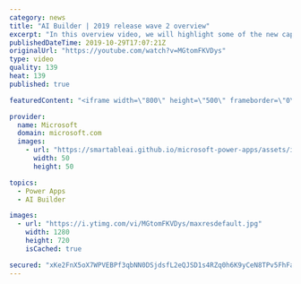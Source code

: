 ```yaml
---
category: news
title: "AI Builder | 2019 release wave 2 overview"
excerpt: "In this overview video, we will highlight some of the new capabilities included in the latest update to AI Builder within Power Apps that will help you plan and prepare for the upcoming updates with confidence.     Here are the capabilities covered:  • Building AI models  • Managing and sharing AI models"
publishedDateTime: 2019-10-29T17:07:21Z
originalUrl: "https://youtube.com/watch?v=MGtomFKVDys"
type: video
quality: 139
heat: 139
published: true

featuredContent: "<iframe width=\"800\" height=\"500\" frameborder=\"0\" src=\"https://www.youtube.com/embed/MGtomFKVDys\" allow=\"accelerometer; autoplay; encrypted-media; gyroscope; picture-in-picture\" allowfullscreen></iframe>"

provider:
  name: Microsoft
  domain: microsoft.com
  images:
    - url: "https://smartableai.github.io/microsoft-power-apps/assets/images/organizations/microsoft.com-50x50.jpg"
      width: 50
      height: 50

topics:
  - Power Apps
  - AI Builder

images:
  - url: "https://i.ytimg.com/vi/MGtomFKVDys/maxresdefault.jpg"
    width: 1280
    height: 720
    isCached: true

secured: "xKe2FnX5oX7WPVEBPf3qbNN0DSjdsfL2eQJSD1s4RZq0h6K9yCeN8TPv5FhFavlIErjE7xgjfEZW8NSwmgXpRgWPH/VC9brzlG3ZNz8jXuX83NHtMx3jFeoD5HhMn6ZiXLxQA23HEgu8oCJ8+w9oWainS+6+AlMdy1D8XFkYL7n3n3/OJHFDbDIJjhHMvjKAKru0A9PDAE8zX8YLuu97B80deYUM9d0xdXgaCORHB41PqZG8qp7/5FYOCsj/0F5JIZ3rZiNF2tOe/6Z3kFcIT1VuGjZTzaYe0bc1CIfiM8ZG0PvYRsfUIn7wUMtV8LIc3IdoknVfXpcj70Vm/1juP5PEBnuL/o4RaogPUuZbwFMple7urpdIJMV0SVzMPQcMRu1c1Yh0bv3F+vUO9d9n7yct9Yxxf+qCbOPnBTTrVwJoTtdSdkziw1GpWb4j3ztT;pjrkyoKCQvungM0lLG0XDA=="
---
```


